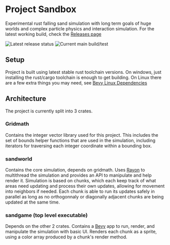 # Project Sandbox
Experimental rust falling sand simulation with long term goals of huge worlds and complex particle physics and interaction simulation.
For the latest working build, check the [Releases page](https://github.com/jakemcleman/project-sandbox/releases)

![Latest release status](https://github.com/jakemcleman/project-sandbox/actions/workflows/release.yml/badge.svg) ![Current main build/test](https://github.com/jakemcleman/project-sandbox/actions/workflows/rust.yml/badge.svg)

## Setup
Project is built using latest stable rust toolchain versions. On windows, just installing the rust/cargo toolchain is enough to get building.
On Linux there are a few extra things you may need, see [Bevy Linux Dependencies](https://github.com/bevyengine/bevy/blob/main/docs/linux_dependencies.md)

## Architecture
The project is currently split into 3 crates. 

### Gridmath
Contains the integer vector library used for this project. This includes the set of bounds helper functions that are used in the simulation, including iterators for traversing each integer coordinate within a bounding box.

### sandworld
Contains the core simulation, depends on gridmath. Uses [Rayon](https://github.com/rayon-rs/rayon) to multithread the simulation and provides an API to manipulate and help render it. Simulation is based on chunks, which each keep track of what areas need updating and process their own updates, allowing for movement into neighbors if needed. Each chunk is able to run its updates safely in parallel as long as no orthogonnaly or diagonally adjacent chunks are being updated at the same time.

### sandgame (top level executable)
Depends on the other 2 crates. Contains a [Bevy](https://github.com/bevyengine/bevy) app to run, render, and manipulate the simulation with basic UI. Renders each chunk as a sprite, using a color array produced by a chunk's render method.
